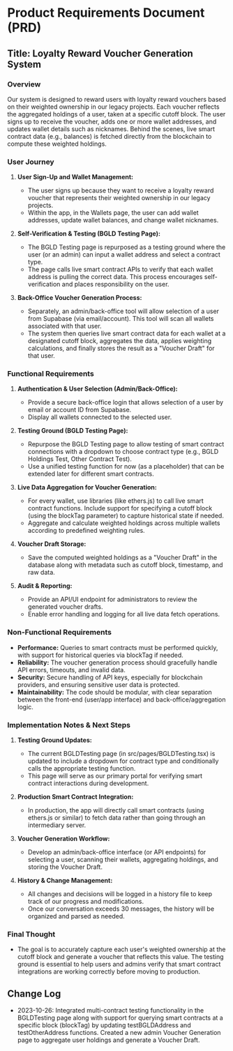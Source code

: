 # Product Requirements Document (PRD)

## Title: Loyalty Reward Voucher Generation System

### Overview
Our system is designed to reward users with loyalty reward vouchers based on their weighted ownership in our legacy projects. Each voucher reflects the aggregated holdings of a user, taken at a specific cutoff block. The user signs up to receive the voucher, adds one or more wallet addresses, and updates wallet details such as nicknames. Behind the scenes, live smart contract data (e.g., balances) is fetched directly from the blockchain to compute these weighted holdings.

### User Journey
1. **User Sign-Up and Wallet Management:**
   - The user signs up because they want to receive a loyalty reward voucher that represents their weighted ownership in our legacy projects.
   - Within the app, in the Wallets page, the user can add wallet addresses, update wallet balances, and change wallet nicknames.

2. **Self-Verification & Testing (BGLD Testing Page):**
   - The BGLD Testing page is repurposed as a testing ground where the user (or an admin) can input a wallet address and select a contract type.
   - The page calls live smart contract APIs to verify that each wallet address is pulling the correct data. This process encourages self-verification and places responsibility on the user.

3. **Back-Office Voucher Generation Process:**
   - Separately, an admin/back-office tool will allow selection of a user from Supabase (via email/account). This tool will scan all wallets associated with that user.
   - The system then queries live smart contract data for each wallet at a designated cutoff block, aggregates the data, applies weighting calculations, and finally stores the result as a "Voucher Draft" for that user.

### Functional Requirements
1. **Authentication & User Selection (Admin/Back-Office):**
   - Provide a secure back-office login that allows selection of a user by email or account ID from Supabase.
   - Display all wallets connected to the selected user.

2. **Testing Ground (BGLD Testing Page):**
   - Repurpose the BGLD Testing page to allow testing of smart contract connections with a dropdown to choose contract type (e.g., BGLD Holdings Test, Other Contract Test).
   - Use a unified testing function for now (as a placeholder) that can be extended later for different smart contracts.

3. **Live Data Aggregation for Voucher Generation:**
   - For every wallet, use libraries (like ethers.js) to call live smart contract functions. Include support for specifying a cutoff block (using the blockTag parameter) to capture historical state if needed.
   - Aggregate and calculate weighted holdings across multiple wallets according to predefined weighting rules.

4. **Voucher Draft Storage:**
   - Save the computed weighted holdings as a "Voucher Draft" in the database along with metadata such as cutoff block, timestamp, and raw data.

5. **Audit & Reporting:**
   - Provide an API/UI endpoint for administrators to review the generated voucher drafts.
   - Enable error handling and logging for all live data fetch operations.

### Non-Functional Requirements
- **Performance:** Queries to smart contracts must be performed quickly, with support for historical queries via blockTag if needed.
- **Reliability:** The voucher generation process should gracefully handle API errors, timeouts, and invalid data.
- **Security:** Secure handling of API keys, especially for blockchain providers, and ensuring sensitive user data is protected.
- **Maintainability:** The code should be modular, with clear separation between the front-end (user/app interface) and back-office/aggregation logic.

### Implementation Notes & Next Steps
1. **Testing Ground Updates:**
   - The current BGLDTesting page (in src/pages/BGLDTesting.tsx) is updated to include a dropdown for contract type and conditionally calls the appropriate testing function. 
   - This page will serve as our primary portal for verifying smart contract interactions during development.

2. **Production Smart Contract Integration:**
   - In production, the app will directly call smart contracts (using ethers.js or similar) to fetch data rather than going through an intermediary server.

3. **Voucher Generation Workflow:**
   - Develop an admin/back-office interface (or API endpoints) for selecting a user, scanning their wallets, aggregating holdings, and storing the Voucher Draft.

4. **History & Change Management:**
   - All changes and decisions will be logged in a history file to keep track of our progress and modifications.
   - Once our conversation exceeds 30 messages, the history will be organized and parsed as needed.

### Final Thought
- The goal is to accurately capture each user's weighted ownership at the cutoff block and generate a voucher that reflects this value. The testing ground is essential to help users and admins verify that smart contract integrations are working correctly before moving to production.

## Change Log

- 2023-10-26: Integrated multi-contract testing functionality in the BGLDTesting page along with support for querying smart contracts at a specific block (blockTag) by updating testBGLDAddress and testOtherAddress functions. Created a new admin Voucher Generation page to aggregate user holdings and generate a Voucher Draft. 